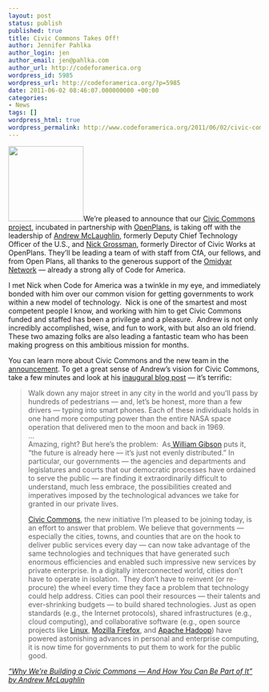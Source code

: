 ```yaml
---
layout: post
status: publish
published: true
title: Civic Commons Takes Off!
author: Jennifer Pahlka
author_login: jen
author_email: jen@pahlka.com
author_url: http://codeforamerica.org
wordpress_id: 5985
wordpress_url: http://codeforamerica.org/?p=5985
date: 2011-06-02 08:46:07.000000000 +00:00
categories:
- News
tags: []
wordpress_html: true
wordpress_permalink: http://www.codeforamerica.org/2011/06/02/civic-commons-takes-off/
---
```


<p><a href="http://codeforamerica.org/wp-content/uploads/2011/06/cc-smal.jpg"><img alt="" class="alignright size-full wp-image-5990" src="http://codeforamerica.org/wp-content/uploads/2011/06/cc-smal.jpg" title="cc-smal" width="150"/></a>We’re pleased to announce that our <a href="http://civiccommons.org">Civic Commons project</a>, incubated in partnership with <a href="http://openplans.org">OpenPlans</a>, is taking off with the leadership of <a href="http://civiccommons.org/who/#andrew-mclaughlin">Andrew McLaughlin</a>, formerly Deputy Chief Technology Officer of the U.S., and <a href="http://civiccommons.org/who/#nick-grossman">Nick Grossman</a>, formerly Director of Civic Works at OpenPlans. They’ll be leading a team of with staff from CfA, our fellows, and from Open Plans, all thanks to the generous support of the <a href="http://omidyar.net">Omidyar Network</a> — already a strong ally of Code for America.</p>
<p>I met Nick when Code for America was a twinkle in my eye, and immediately bonded with him over our common vision for getting governments to work within a new model of technology.  Nick is one of the smartest and most competent people I know, and working with him to get Civic Commons funded and staffed has been a privilege and a pleasure.  Andrew is not only incredibly accomplished, wise, and fun to work, with but also an old friend. These two amazing folks are also leading a fantastic team who has been making progress on this ambitious mission for months.</p>
<p>You can learn more about Civic Commons and the new team in the <a href="http://civiccommons.org/press/leadership-foundation/">announcement</a>. To get a great sense of Andrew’s vision for Civic Commons, take a few minutes and look at his <a href="http://civiccommons.org/2011/06/building-a-civic-commons/">inaugural blog post</a> — it’s terrific:</p>
<blockquote><p>Walk down any major street in any city in the world and you’ll pass by hundreds of pedestrians — and, let’s be honest, more than a few drivers — typing into smart phones. Each of these individuals holds in one hand more computing power than the entire NASA space operation that delivered men to the moon and back in 1969.<br/>
…<br/>
Amazing, right? But here’s the problem:  As<a href="http://en.wikipedia.org/wiki/William_Gibson"> William Gibson</a> puts it, “the future is already here — it’s just not evenly distributed.” In particular, our governments — the agencies and departments and legislatures and courts that our democratic processes have ordained to serve the public — are finding it extraordinarily difficult to understand, much less embrace, the possibilities created and imperatives imposed by the technological advances we take for granted in our private lives.</p>
<p><a href="http://www.civiccommons.org/">Civic Commons</a>, the new initiative I’m pleased to be joining today, is an effort to answer that problem. We believe that governments — especially the cities, towns, and counties that are on the hook to deliver public services every day — can now take advantage of the same technologies and techniques that have generated such enormous efficiencies and enabled such impressive new services by private enterprise. In a digitally interconnected world, cities don’t have to operate in isolation.  They don’t have to reinvent (or re-procure) the wheel every time they face a problem that technology could help address. Cities can pool their resources — their talents and ever-shrinking budgets — to build shared technologies. Just as open standards (e.g., the Internet protocols), shared infrastructures (e.g., cloud computing), and collaborative software (e.g., open source projects like <a href="http://en.wikipedia.org/wiki/Linux">Linux</a>, <a href="http://www.mozilla.com/">Mozilla Firefox</a>, and <a href="http://hadoop.apache.org/">Apache Hadoop</a>) have powered astonishing advances in personal and enterprise computing, it is now time for governments to put them to work for the public good.</p></blockquote>
<p><em><a href="http://civiccommons.org/2011/06/building-a-civic-commons/">“Why We’re Building a Civic Commons — And How You Can Be Part of It” by Andrew McLaughlin</a></em></p>
